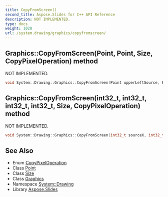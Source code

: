 ```yaml
---
title: CopyFromScreen()
second_title: Aspose.Slides for C++ API Reference
description: NOT IMPLEMENTED.
type: docs
weight: 1028
url: /system.drawing/graphics/copyfromscreen/
---
```

## Graphics::CopyFromScreen(Point, Point, Size, CopyPixelOperation) method


NOT IMPLEMENTED.

```cpp
void System::Drawing::Graphics::CopyFromScreen(Point upperLeftSource, Point upperLeftDestination, Size blockRegionSize, CopyPixelOperation copyPixelOperation=CopyPixelOperation::SourceCopy)
```


## Graphics::CopyFromScreen(int32_t, int32_t, int32_t, int32_t, Size, CopyPixelOperation) method


NOT IMPLEMENTED.

```cpp
void System::Drawing::Graphics::CopyFromScreen(int32_t sourceX, int32_t sourceY, int32_t destinationX, int32_t destinationY, Size blockRegionSize, CopyPixelOperation copyPixelOperation=CopyPixelOperation::SourceCopy)
```


## See Also

* Enum [CopyPixelOperation](../../copypixeloperation/)
* Class [Point](../../point/)
* Class [Size](../../size/)
* Class [Graphics](../)
* Namespace [System::Drawing](../../)
* Library [Aspose.Slides](../../../)